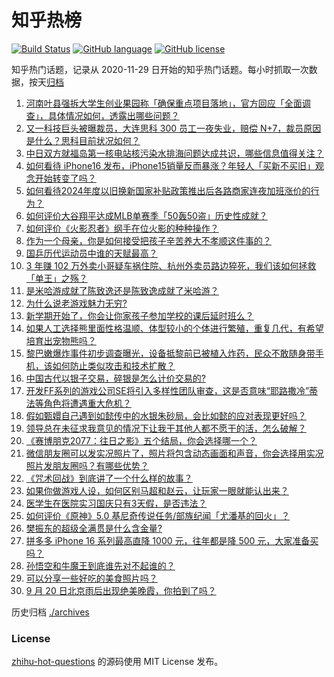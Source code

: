 # 知乎热榜
[![Build Status](https://github.com/ToWeLong/zhihu-hot-questions/workflows/CI/badge.svg)](https://github.com/ToWeLong/zhihu-hot-questions/actions)
[![GitHub language](https://img.shields.io/badge/language-golang-orange.svg)](https://golang.org/)
[![GitHub license](https://img.shields.io/github/license/ToWeLong/zhihu-hot-questions)](https://github.com/ToWeLong/zhihu-hot-questions/blob/main/LICENSE)

知乎热门话题，记录从 2020-11-29 日开始的知乎热门话题。每小时抓取一次数据，按天[归档](./archives)

<!-- BEGIN -->

1. [河南叶县强拆大学生创业果园称「确保重点项目落地」，官方回应「全面调查」，具体情况如何，透露出哪些问题？](https://www.zhihu.com/question/667512606)
1. [又一科技巨头被曝裁员，大连思科 300 员工一夜失业，赔偿 N+7，裁员原因是什么？思科目前状况如何？](https://www.zhihu.com/question/667658812)
1. [中日双方就福岛第一核电站核污染水排海问题达成共识，哪些信息值得关注？](https://www.zhihu.com/question/667677159)
1. [如何看待 iPhone16 发布，iPhone15销量反而暴涨？年轻人「买新不买旧」观念开始转变了吗？](https://www.zhihu.com/question/667665959)
1. [如何看待2024年度以旧换新国家补贴政策推出后各路商家连夜加班涨价的行为？](https://www.zhihu.com/question/665967445)
1. [如何评价大谷翔平达成MLB单赛季「50轰50盗」历史性成就？](https://www.zhihu.com/question/667556279)
1. [如何评价《火影忍者》纲手在位火影的种种操作？](https://www.zhihu.com/question/313515112)
1. [作为一个母亲，你是如何接受把孩子辛苦养大不孝顺这件事的？](https://www.zhihu.com/question/667626206)
1. [国乒历代运动员中谁的天赋最高？](https://www.zhihu.com/question/667183832)
1. [3 年赚 102 万外卖小哥疑车祸住院、杭州外卖员路边猝死，我们该如何拯救「单王」之殇？](https://www.zhihu.com/question/667486219)
1. [是米哈游成就了陈致逸还是陈致逸成就了米哈游？](https://www.zhihu.com/question/621821229)
1. [为什么说老游戏魅力无穷?](https://www.zhihu.com/question/659354585)
1. [新学期开始了，你会让你家孩子参加学校的课后延时班么？](https://www.zhihu.com/question/666178654)
1. [如果人工选择熊里面性格温顺、体型较小的个体进行繁殖，重复几代，有希望培育出宠物熊吗？](https://www.zhihu.com/question/283859616)
1. [黎巴嫩爆炸事件初步调查曝光，设备抵黎前已被植入炸药，民众不敢随身带手机，该如何防止类似攻击和技术扩散？](https://www.zhihu.com/question/667655235)
1. [中国古代以银子交易，碎银是怎么计价交易的?](https://www.zhihu.com/question/32241724)
1. [开发FF系列的游戏公司SE将引入多样性团队审查，这是否意味“耶路撒冷”蒂法等角色将遭遇重大危机？](https://www.zhihu.com/question/667686348)
1. [假如甄嬛自己遇到如懿传中的水银朱砂局，会比如懿的应对表现更好吗？](https://www.zhihu.com/question/401824550)
1. [领导总在未征求我意见的情况下让我干其他人都不愿干的活，怎么破解？](https://www.zhihu.com/question/667385742)
1. [《赛博朋克2077：往日之影》五个结局，你会选择哪一个？](https://www.zhihu.com/question/624109912)
1. [微信朋友圈可以发实况照片了，照片将包含动态画面和声音，你会选择用实况照片发朋友圈吗？有哪些优势？](https://www.zhihu.com/question/667606195)
1. [《咒术回战》到底讲了一个什么样的故事？](https://www.zhihu.com/question/628121954)
1. [如果你做游戏人设，如何区别马超和赵云，让玩家一眼就能认出来？](https://www.zhihu.com/question/300111682)
1. [医学生在医院实习国庆只有3天假，是否违法？](https://www.zhihu.com/question/667341913)
1. [如何评价《原神》5.0 基尼奇传说任务/部族纪闻「尤潘基的回火」？](https://www.zhihu.com/question/667489938)
1. [樊振东的超级全满贯是什么含金量?](https://www.zhihu.com/question/664837286)
1. [拼多多 iPhone 16 系列最高直降 1000 元，往年都是降 500 元，大家准备买吗？](https://www.zhihu.com/question/667664492)
1. [孙悟空和牛魔王到底谁先对不起谁的？](https://www.zhihu.com/question/666796790)
1. [可以分享一些好吃的美食照片吗？](https://www.zhihu.com/question/666844046)
1. [9 月 20 日北京雨后出现绝美晚霞，你拍到了吗？](https://www.zhihu.com/question/667699617)

<!-- END -->

历史归档 [./archives](./archives)


### License
[zhihu-hot-questions](https://github.com/towelong/zhihu-hot-questions) 的源码使用 MIT License 发布。